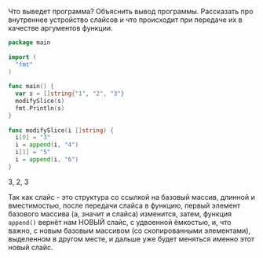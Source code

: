 Что выведет программа? Объяснить вывод программы. 
Рассказать про внутреннее устройство слайсов и что происходит при передаче их в качестве аргументов функции.

```go
package main
 
import (
  "fmt"
)
 
func main() {
  var s = []string{"1", "2", "3"}
  modifySlice(s)
  fmt.Println(s)
}
 
func modifySlice(i []string) {
  i[0] = "3"
  i = append(i, "4")
  i[1] = "5"
  i = append(i, "6")
}
```

3, 2, 3

Так как слайс - это структура со ссылкой на базовый массив, длинной и вместимостью, после
передачи слайса в функцию, первый элемент базового массива (а, значит и слайса) изменится, затем, функция ```append()```
вернёт нам НОВЫЙ слайс, с удвоенной ёмкостью, и, что важно, с новым базовым массивом (со скопированными элементами), 
выделенном в другом месте, и дальше уже будет меняться именно этот новый слайс.
